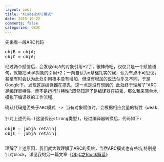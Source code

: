 ```yaml
---
layout: post
title: "XCode之ARC模式"
date: 2015-10-22
comments: false
categories: OBJC
---
```


先来看一段ARC代码
<pre>
objB = objA;
objC = objA;
</pre>
经过两个赋值后，会发现objA的对象引用+2了，很神奇吧，仅仅只是一个赋值语句，就能把objA对象的引用+2；一向自认为c基础扎实的我，认为有点不可思议，甚至有时会认为此处引用根本没有增加，但没有增加的说法似乎又不同，于是Google下，发现这是编译器在搞鬼，这一点是没有想到的. 此处终于理解了“ARC是编译器特性，而不是运行时特性”;既然知道了是编译器在搞鬼，那么我来简单地模拟下编译器的工作流程.
<pre>
确认代码是否处于ARC模式 -> 当有对象赋值时，会根据相应变量的特性（weak、strong...）进行相应的代码修改

针对上述代码:(这里假设strong类型)，经过编译器转换后，代码如下:

objB = [objA retain]
objC = [objA retain]

</pre>

理解了上述原因，我们就大致理解了ARC的奥妙，当然ARC模式也有些坑,特别是针对block，详见我的另一篇文章《[ObjC之Block解读](http://wenva.github.io/ios/2015/10/09/ObjC%E4%B9%8BBlock%E8%A7%A3%E8%AF%BB.html)》
